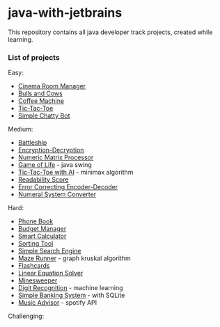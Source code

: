 # java-with-jetbrains

This repository contains all java developer track projects, created while learning.

### List of projects

Easy:
  - [Cinema Room Manager]
  - [Bulls and Cows]
  - [Coffee Machine]
  - [Tic-Tac-Toe]
  - [Simple Chatty Bot]

Medium:
  - [Battleship]
  - [Encryption-Decryption]
  - [Numeric Matrix Processor]
  - [Game of Life] - java swing
  - [Tic-Tac-Toe with AI] - minimax algorithm
  - [Readability Score]
  - [Error Correcting Encoder-Decoder]
  - [Numeral System Converter]

Hard:
  - [Phone Book]
  - [Budget Manager]
  - [Smart Calculator]
  - [Sorting Tool]
  - [Simple Search Engine]
  - [Maze Runner] - graph kruskal algorithm
  - [Flashcards]
  - [Linear Equation Solver]
  - [Minesweeper]
  - [Digit Recognition] - machine learning
  - [Simple Banking System] - with SQLite
  - [Music Advisor] - spotify API
  
Challenging:

    

   [Cinema Room Manager]: <easy/cinema>
   [Bulls and Cows]: <easy/bullscows>
   [Coffee Machine]: <easy/machine>
   [Tic-Tac-Toe]: <easy/tictactoe>
   [Simple Chatty Bot]: <easy/bot>
   
   [Battleship]: <medium/battleship>
   [Encryption-Decryption]: <medium/encryptdecrypt>
   [Numeric Matrix Processor]: <medium/processor>
   [Game of Life]: <medium/life>
   [Tic-Tac-Toe with AI]: <medium/tictactoeai>
   [Readability Score]: <medium/readability>
   [Error Correcting Encoder-Decoder]: <medium/correcter>
   [Numeral System Converter]: <medium/converter>
   
   [Phone Book]: <hard/phonebook>
   [Budget Manager]: <hard/budget>
   [Smart Calculator]: <hard/calculator>
   [Sorting Tool]: <hard/sorting>
   [Simple Search Engine]: <hard/search>
   [Maze Runner]: <hard/maze>
   [Flashcards]: <hard/flashcards>
   [Linear Equation Solver]: <hard/solver>
   [Minesweeper]: <hard/minesweeper>
   [Digit Recognition]: <hard/recognition>
   [Simple Banking System]: <hard/banking>
   [Music Advisor]: <hard/advisor>

